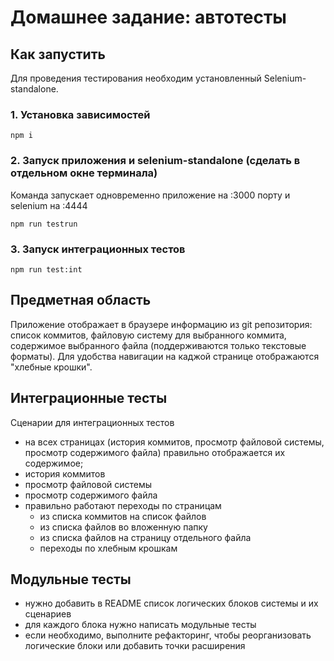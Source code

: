 # Домашнее задание: автотесты

## Как запустить
Для проведения тестирования необходим установленный Selenium-standalone.

### 1. Установка зависимостей 
```
npm i
```
### 2. Запуск приложения и selenium-standalone (сделать в отдельном окне терминала)
Команда запускает одновременно приложение на :3000 порту и selenium на :4444
```
npm run testrun
```
### 3. Запуск интеграционных тестов
```
npm run test:int
```


## Предметная область

Приложение отображает в браузере информацию из git репозитория: список коммитов, файловую систему для выбранного коммита, содержимое выбранного файла (поддерживаются только текстовые форматы). Для удобства навигации на каджой странице отображаются "хлебные крошки".

## Интеграционные тесты

Сценарии для интеграционных тестов

+ на всех страницах (история коммитов, просмотр файловой системы, просмотр содержимого файла) правильно отображается их содержимое;
 + история коммитов 
 + просмотр файловой системы
 + просмотр содержимого файла
+ правильно работают переходы по страницам
  + из списка коммитов на список файлов
  + из списка файлов во вложенную папку
  + из списка файлов на страницу отдельного файла
  + переходы по хлебным крошкам

## Модульные тесты

- нужно добавить в README список логических блоков системы и их сценариев
- для каждого блока нужно написать модульные тесты
- если необходимо, выполните рефакторинг, чтобы реорганизовать логические блоки или добавить точки расширения
